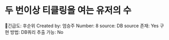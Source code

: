 # 두 번이상 티클링을 여는 유저의 수

긴급도: 후순위
Created by: 엄승주
Number: 8
source: DB
source 존재: Yes
구현 방법: DB쿼리
추출 가능: No